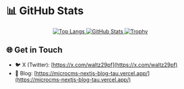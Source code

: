 # 📊 GitHub Stats

<div align="center"> 
 <a href="https://github.com/anuraghazra/github-readme-stats">
   <img alt="Top Langs" src="https://github-readme-stats.vercel.app/api/top-langs/?username=YQh9Mh3181jzEJ5&layout=compact&theme=onedark"/>
 </a>

 <a href="https://github.com/anuraghazra/github-readme-stats">
   <img alt="GitHub Stats" src="https://github-readme-stats.vercel.app/api?username=YQh9Mh3181jzEJ5&theme=onedark&show_icons=true"/>
 </a>
 
 <a href="https://github.com/ryo-ma/github-profile-trophy">
      <img alt="Trophy" src="https://github-profile-trophy.vercel.app/?username=YQh9Mh3181jzEJ5&theme=onedark&column=4&margin-w=8&margin-h=8" />
 </a>
</div>

## 🌐 Get in Touch
- 🐦 X (Twitter): [https://x.com/waltz29pf](https://x.com/waltz29pf)
- 📝 Blog: [https://microcms-nextjs-blog-tau.vercel.app/](https://microcms-nextjs-blog-tau.vercel.app/)
